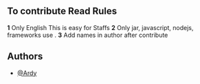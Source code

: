 ## To contribute Read Rules

**1** Only English This is easy for Staffs
**2** Only jar, javascript, nodejs, frameworks use .
**3** Add names in author after contribute

## Authors

- [@Ardy](https://www.github.com/ardyop) <Owner>

